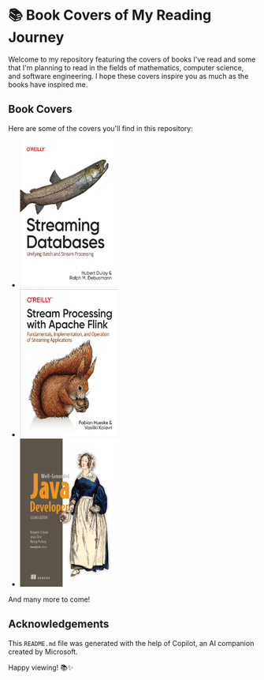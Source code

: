 # 📚 Book Covers of My Reading Journey

Welcome to my repository featuring the covers of books I've read and some that I'm planning to read in the fields of mathematics, computer science, and software engineering. I hope these covers inspire you as much as the books have inspired me.

## Book Covers

Here are some of the covers you'll find in this repository:

- <img src="Software%20Engineer%20(work)/Data%20Engineer/Streaming%20Databases.png" alt="Streaming Databases" width="200" height="300">
- <img src="Software%20Engineer%20(work)/Data%20Engineer/Stream%20Processing%20with%20Apache%20Flink.png" alt="Stream Processing with Apache Flink" width="200" height="300">
- <img src="Software%20Engineer%20(work)/Programming%20Languages/Java/Core/The%20Well-Grounded%20Java%20Developer.png" alt="The Well-Grounded Java Developer" width="200" height="300">

And many more to come!

## Acknowledgements

This `README.md` file was generated with the help of Copilot, an AI companion created by Microsoft.

Happy viewing! 📚✨
